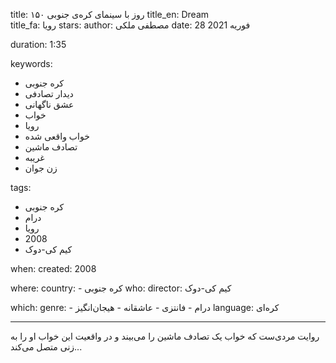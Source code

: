 
title: ۱۵۰ روز با سینمای کره‌ی جنوبی 
title_en: Dream    
title_fa: رویا
stars: 
author: مصطفی ملکی
date: 28 فوریه 2021

duration: 1:35

keywords:
  - کره جنوبی
  - دیدار تصادفی
  - عشق ناگهانی
  - خواب
  - رویا
  - خواب واقعی شده
  - تصادف ماشین
  - غریبه
  - زن جوان

tags:
  - کره جنوبی
  - درام
  - رویا
  - 2008
  - کیم کی-دوک

when:
  created: 2008

where:
  country: 
    - کره جنوبی 
who:
  director: کیم کی-دوک

which:
  genre:
    - درام
    - فانتزی
    - عاشقانه
    - هیجان‌انگیز
  language: کره‌ای

---


روایت مردی‌ست که خواب یک تصادف ماشین را می‌بیند و در واقعیت این خواب او را به زنی متصل می‌کند...

